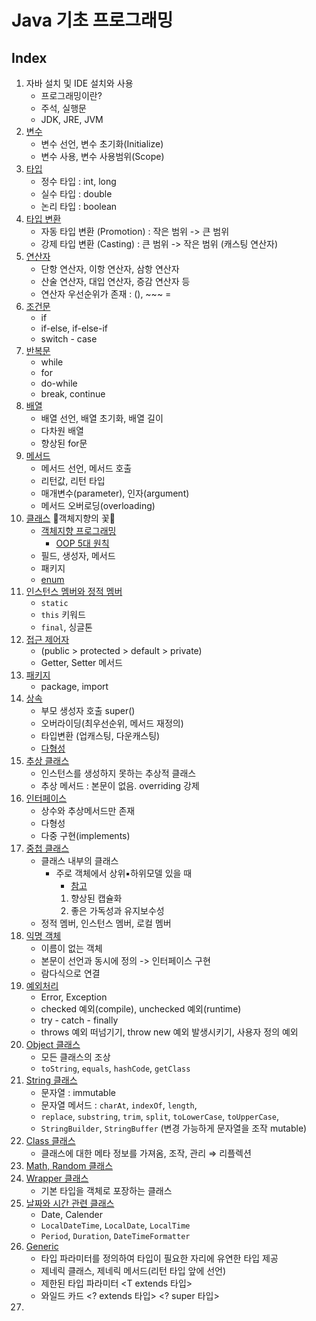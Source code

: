 # Java 기초 프로그래밍

## Index
1. 자바 설치 및 IDE 설치와 사용
   - 프로그래밍이란?
   - 주석, 실행문
   - JDK, JRE, JVM
2. [변수](src/variable)
   - 변수 선언, 변수 초기화(Initialize)
   - 변수 사용, 변수 사용범위(Scope)
3. [타입](src/variable)
   - 정수 타입 : int, long
   - 실수 타입 : double
   - 논리 타입 : boolean
4. [타입 변환](src/variable)
   - 자동 타입 변환 (Promotion) : 작은 범위 -> 큰 범위
   - 강제 타입 변환 (Casting) : 큰 범위 -> 작은 범위 (캐스팅 연산자)
5. [연산자](src/operator)
   - 단항 연산자, 이항 연산자, 삼항 연산자
   - 산술 연산자, 대입 연산자, 증감 연산자 등
   - 연산자 우선순위가 존재 : (), ~~~ =
6. [조건문](src/condition)
   - if
   - if-else, if-else-if
   - switch - case
7. [반복문](src/loop) 
   - while
   - for
   - do-while
   - break, continue
8. [배열](src/array)
   - 배열 선언, 배열 초기화, 배열 길이
   - 다차원 배열
   - 향상된 for문
9. [메서드](src/method)
   - 메서드 선언, 메서드 호출
   - 리턴값, 리턴 타입
   - 매개변수(parameter), 인자(argument)
   - 메서드 오버로딩(overloading)
10. [클래스](src/class0) 🌻객체지향의 꽃🌻
    - [객체지향 프로그래밍](src/class1)
      - [OOP 5대 원칙](src/solid)
    - 필드, 생성자, 메서드
    - 패키지
    - [enum](src/enum0)
11. [인스턴스 멤버와 정적 멤버](src/static0)
    - `static`
    - `this` 키워드
    - `final`, 싱글톤
12. [접근 제어자](src/access_modifier)
    - (public > protected > default > private)
    - Getter, Setter 메서드 
13. [패키지](src/package0)
    - package, import
14. [상속](src/inheritance)
    - 부모 생성자 호출 super()
    - 오버라이딩(최우선순위, 메서드 재정의)
    - 타입변환 (업캐스팅, 다운캐스팅)
    - [다형성](src/polymorphism)
15. [추상 클래스](src/polymorphism/abstraction)
    - 인스턴스를 생성하지 못하는 추상적 클래스
    - 추상 메서드 : 본문이 없음. overriding 강제
16. [인터페이스](src/polymorphism/interface0) 
    - 상수와 추상메서드만 존재
    - 다형성
    - 다중 구현(implements)
17. [중첩 클래스](src/nested)
    - 클래스 내부의 클래스
      - 주로 객체에서 상위▪하위모델 있을 때
        - [참고](https://sjh836.tistory.com/145) 
        1. 향상된 캡슐화
        2. 좋은 가독성과 유지보수성
    - 정적 멤버, 인스턴스 멤버, 로컬 멤버
18. [익명 객체](src/nested/anonymous_interface)
    - 이름이 없는 객체
    - 본문이 선언과 동시에 정의 -> 인터페이스 구현
    - 람다식으로 연결 
19. [예외처리](src/exception) 
    - Error, Exception
    - checked 예외(compile), unchecked 예외(runtime)
    - try - catch - finally
    - throws 예외 떠넘기기, throw new 예외 발생시키기, 사용자 정의 예외 
20. [Object 클래스](src/library/lang)
    - 모든 클래스의 조상
    - `toString`, `equals`, `hashCode`, `getClass`
21. [String 클래스](src/library/lang)
    - 문자열 : immutable
    - 문자열 메서드 : `charAt`, `indexOf`, `length`,
    - `replace`, `substring`, `trim`, `split`, `toLowerCase`, `toUpperCase`,
    - `StringBuilder`, `StringBuffer` (변경 가능하게 문자열을 조작 mutable)
22. [Class 클래스](src/library/lang)
    - 클래스에 대한 메타 정보를 가져옴, 조작, 관리 ⇒ 리플렉션
23. [Math, Random 클래스](src/library/util)
24. [Wrapper 클래스]((src/library/lang))
    - 기본 타입을 객체로 포장하는 클래스
25. [날짜와 시간 관련 클래스]((src/library/util))
    - Date, Calender
    - `LocalDateTime`, `LocalDate`, `LocalTime`
    - `Period`, `Duration`, `DateTimeFormatter`
26. [Generic](src/generic)
    - <T> 타입 파라미터를 정의하여 타입이 필요한 자리에 유연한 타입 제공
    - 제네릭 클래스, 제네릭 메서드(리턴 타입 앞에 선언)
    - 제한된 타입 파라미터 <T extends 타입>
    - 와일드 카드 <? extends 타입> <? super 타입>
27. 
